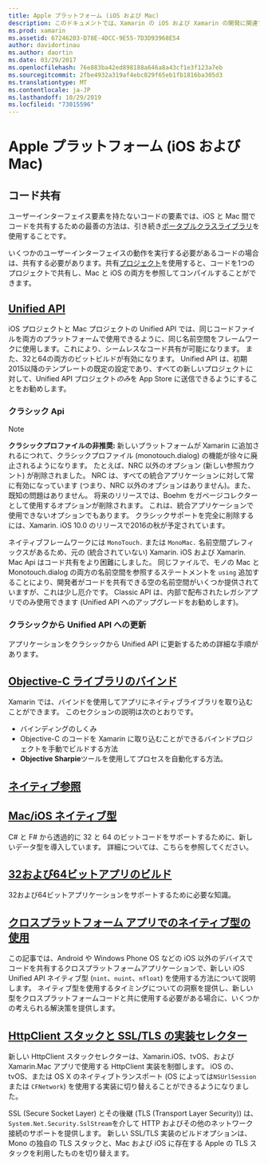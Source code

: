 ```yaml
---
title: Apple プラットフォーム (iOS および Mac)
description: このドキュメントでは、Xamarin の iOS および Xamarin の開発に関連するさまざまなトピックについて説明します。コード共有、Unified API、バインディングの目的 C ライブラリ、ネイティブ参照、ネイティブ型などがあります。
ms.prod: xamarin
ms.assetid: 67246203-D78E-4DCC-9E55-7D3D93968E54
author: davidortinau
ms.author: daortin
ms.date: 03/29/2017
ms.openlocfilehash: 76e883ba42ed898188a646a8a43cf1e3f123a7eb
ms.sourcegitcommit: 2fbe4932a319af4ebc829f65eb1fb1816ba305d3
ms.translationtype: MT
ms.contentlocale: ja-JP
ms.lasthandoff: 10/29/2019
ms.locfileid: "73015596"
---
```

# <a name="apple-platform-ios-and-mac"></a>Apple プラットフォーム (iOS および Mac)

## <a name="code-sharing"></a>コード共有

ユーザーインターフェイス要素を持たないコードの要素では、iOS と Mac 間でコードを共有するための最善の方法は、引き続き[ポータブルクラスライブラリ](~/cross-platform/app-fundamentals/pcl.md)を使用することです。

いくつかのユーザーインターフェイスの動作を実行する必要があるコードの場合は、共有する必要があります。共有[プロジェクト](~/cross-platform/app-fundamentals/shared-projects.md)を使用すると、コードを1つのプロジェクトで共有し、Mac と iOS の両方を参照してコンパイルすることができます。

## <a name="unified-apiunifiedindexmd"></a>[Unified API](unified/index.md)

iOS プロジェクトと Mac プロジェクトの Unified API では、同じコードファイルを両方のプラットフォームで使用できるように、同じ名前空間をフレームワークに使用します。これにより、シームレスなコード共有が可能になります。 また、32と64の両方のビットビルドが有効になります。 Unified API は、初期2015以降のテンプレートの既定の設定であり、すべての新しいプロジェクトに対して、Unified API プロジェクト*のみ*を App Store に送信できるようにすることをお勧めします。

### <a name="classic-apis"></a>クラシック Api

> [!NOTE]
> **クラシックプロファイルの非推奨:** 新しいプラットフォームが Xamarin に追加されるにつれて、クラシックプロファイル (monotouch.dialog) の機能が徐々に廃止されるようになります。 たとえば、NRC 以外のオプション (新しい参照カウント) が削除されました。 NRC は、すべての統合アプリケーションに対して常に有効になっています (つまり、NRC 以外のオプションはありません)。また、既知の問題はありません。 将来のリリースでは、Boehm をガベージコレクターとして使用するオプションが削除されます。 これは、統合アプリケーションで使用できないオプションでもあります。 クラシックサポートを完全に削除するには、Xamarin. iOS 10.0 のリリースで2016の秋が予定されています。

ネイティブフレームワークには `MonoTouch.` または `MonoMac.` 名前空間プレフィックスがあるため、元の (統合されていない) Xamarin. iOS および Xamarin. Mac Api はコード共有をより困難にしました。  同じファイルで、モノの Mac と Monotouch.dialog の両方の名前空間を参照するステートメントを `using` 追加することにより、開発者がコードを共有できる空の名前空間がいくつか提供されていますが、これは少し厄介です。 Classic API は、内部で配布されたレガシアプリでのみ使用できます (Unified API へのアップグレードをお勧めします)。

### <a name="updating-from-classic-to-the-unified-api"></a>クラシックから Unified API への更新

アプリケーションをクラシックから Unified API に更新するための詳細な手順があります。

## <a name="binding-objective-c-librariesbindingindexmd"></a>[Objective-C ライブラリのバインド](binding/index.md)

Xamarin では、バインドを使用してアプリにネイティブライブラリを取り込むことができます。 このセクションの説明は次のとおりです。

- バインディングのしくみ
- Objective-C のコードを Xamarin に取り込むことができるバインドプロジェクトを手動でビルドする方法
- **Objective Sharpie**ツールを使用してプロセスを自動化する方法。

## <a name="native-referencesnative-referencesmd"></a>[ネイティブ参照](native-references.md)

## <a name="macios-native-typesnativetypesmd"></a>[Mac/iOS ネイティブ型](nativetypes.md)


C# と F# から透過的に 32 と 64 のビットコードをサポートするために、新しいデータ型を導入しています。 詳細については、こちらを参照してください。


## <a name="building-32-and-64-bit-apps32-and-64indexmd"></a>[32および64ビットアプリのビルド](32-and-64/index.md)

32および64ビットアプリケーションをサポートするために必要な知識。

## <a name="working-with-native-types-in-cross-platform-appsnative-types-cross-platformmd"></a>[クロスプラットフォーム アプリでのネイティブ型の使用](native-types-cross-platform.md)

この記事では、Android や Windows Phone OS などの iOS 以外のデバイスでコードを共有するクロスプラットフォームアプリケーションで、新しい iOS Unified API ネイティブ型 (`nint`、`nuint`、`nfloat`) を使用する方法について説明します。
ネイティブ型を使用するタイミングについての洞察を提供し、新しい型をクロスプラットフォームコードと共に使用する必要がある場合に、いくつかの考えられる解決策を提供します。

## <a name="httpclient-stack-and-ssltls-implementation-selectorhttp-stackmd"></a>[HttpClient スタックと SSL/TLS の実装セレクター](http-stack.md)

新しい HttpClient スタックセレクターは、Xamarin.iOS、tvOS、および Xamarin.Mac アプリで使用する HttpClient 実装を制御します。 iOS の、tvOS、または OS X のネイティブトランスポート (OS によっては`NSUrlSession` または `CFNetwork`) を使用する実装に切り替えることができるようになりました。

SSL (Secure Socket Layer) とその後継 (TLS (Transport Layer Security)) は、`System.Net.Security.SslStream`を介して HTTP およびその他のネットワーク接続のサポートを提供します。 新しい SSL/TLS 実装のビルドオプションは、Mono の独自の TLS スタックと、Mac および iOS に存在する Apple の TLS スタックを利用したものを切り替えます。
